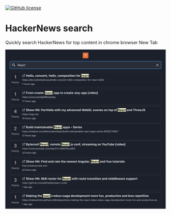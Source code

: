[![GitHub license](https://img.shields.io/badge/license-MIT-blue.svg?style=flat)](https://github.com/rmdort/hackernews-chrome-extension)

# HackerNews search

Quickly search HackerNews for top content in chrome browser New Tab

![screenshot.png](screenshot.png)
